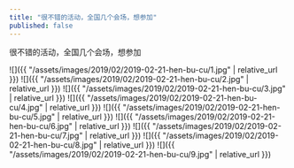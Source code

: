 ```yaml
---
title: "很不错的活动，全国几个会场，想参加"
published: false
---
```

很不错的活动，全国几个会场，想参加



![]({{ "/assets/images/2019/02/2019-02-21-hen-bu-cu/1.jpg" | relative_url }})
![]({{ "/assets/images/2019/02/2019-02-21-hen-bu-cu/2.jpg" | relative_url }})
![]({{ "/assets/images/2019/02/2019-02-21-hen-bu-cu/3.jpg" | relative_url }})
![]({{ "/assets/images/2019/02/2019-02-21-hen-bu-cu/4.jpg" | relative_url }})
![]({{ "/assets/images/2019/02/2019-02-21-hen-bu-cu/5.jpg" | relative_url }})
![]({{ "/assets/images/2019/02/2019-02-21-hen-bu-cu/6.jpg" | relative_url }})
![]({{ "/assets/images/2019/02/2019-02-21-hen-bu-cu/7.jpg" | relative_url }})
![]({{ "/assets/images/2019/02/2019-02-21-hen-bu-cu/8.jpg" | relative_url }})
![]({{ "/assets/images/2019/02/2019-02-21-hen-bu-cu/9.jpg" | relative_url }})
